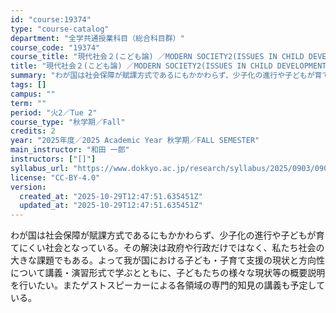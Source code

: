 ```yaml
---
id: "course:19374"
type: "course-catalog"
department: "全学共通授業科目（総合科目群）"
course_code: "19374"
course_title: "現代社会２(こども論) ／MODERN SOCIETY2(ISSUES IN CHILD DEVELOPMENT)"
title: "現代社会２(こども論) ／MODERN SOCIETY2(ISSUES IN CHILD DEVELOPMENT)"
summary: "わが国は社会保障が賦課方式であるにもかかわらず、少子化の進行や子どもが育てにくい社会となっている。その解決は政府や行政だけではなく、私たち社会の大きな課題でもある。よって我が国における子ども・子育て支援の現状と方向性について講義・演習形式で…"
tags: []
campus: ""
term: ""
period: "火2／Tue 2"
course_type: "秋学期／Fall"
credits: 2
year: "2025年度／2025 Academic Year 秋学期／FALL SEMESTER"
main_instructor: "和田 一郎"
instructors: ["[]"]
syllabus_url: "https://www.dokkyo.ac.jp/research/syllabus/2025/0903/0903_19374_ja_JP.html"
license: "CC-BY-4.0"
version:
  created_at: "2025-10-29T12:47:51.635451Z"
  updated_at: "2025-10-29T12:47:51.635451Z"
---
```

わが国は社会保障が賦課方式であるにもかかわらず、少子化の進行や子どもが育てにくい社会となっている。その解決は政府や行政だけではなく、私たち社会の大きな課題でもある。よって我が国における子ども・子育て支援の現状と方向性について講義・演習形式で学ぶとともに、子どもたちの様々な現状等の概要説明を行いたい。またゲストスピーカーによる各領域の専門的知見の講義も予定している。
